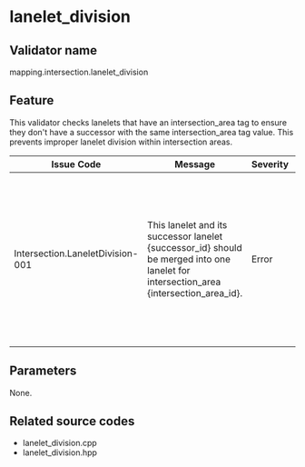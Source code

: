 # lanelet_division

## Validator name

mapping.intersection.lanelet_division

## Feature

This validator checks lanelets that have an intersection_area tag to ensure they don't have a successor with the same intersection_area tag value. This prevents improper lanelet division within intersection areas.

| Issue Code                       | Message                                                                                                                               | Severity | Primitive | Description                                                                                                                                                               | Approach                                                                                                                         |
| -------------------------------- | ------------------------------------------------------------------------------------------------------------------------------------- | -------- | --------- | ------------------------------------------------------------------------------------------------------------------------------------------------------------------------- | -------------------------------------------------------------------------------------------------------------------------------- |
| Intersection.LaneletDivision-001 | This lanelet and its successor lanelet {successor_id} should be merged into one lanelet for intersection_area {intersection_area_id}. | Error    | lanelet   | A lanelet with an intersection_area tag has a successor that also has the same intersection_area tag value, indicating improper lanelet division within the intersection. | Merge the divided lanelets into a single lanelet object to properly represent the continuous path through the intersection area. |

## Parameters

None.

## Related source codes

- lanelet_division.cpp
- lanelet_division.hpp
